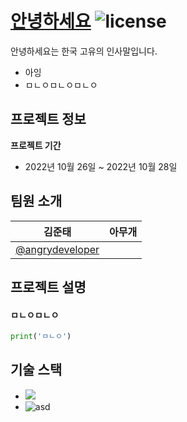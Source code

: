 # [안녕하세요](https://github.com/angrydeveloper/hello) ![license](https://img.shields.io/badge/license-MIT-blue.svg)

안녕하세요는 한국 고유의 인사말입니다.

* 아잉
* ㅁㄴㅇㅁㄴㅇㅁㄴㅇ

## 프로젝트 정보

**프로젝트 기간**
* 2022년 10월 26일 ~ 2022년 10월 28일

## 팀원 소개
| 김준태 | 아무개 |
| ---- | ---- |
| [@angrydeveloper](https://github.com/angrydeveloper) | |

## 프로젝트 설명

#### ㅁㄴㅇㅁㄴㅇ
```python
print('ㅁㄴㅇ')
```

## 기술 스택
- <img src="https://img.shields.io/badge/React-20232A?style=for-the-badge&logo=react&logoColor=61DAFB">
- ![asd](https://img.shields.io/badge/Spring-6DB33F?style=for-the-badge&logo=spring&logoColor=white)
